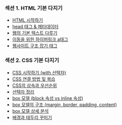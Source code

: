 ### 섹션 1. HTML 기본 다지기 
+ <a href="https://github.com/pan6603/Infron-carrot-market/blob/main/%EC%84%B9%EC%85%981/HTML%20%EC%8B%9C%EC%9E%91%ED%95%98%EA%B8%B0.md">HTML 시작하기</a>
+ <a href="https://github.com/pan6603/Infron-carrot-market/blob/main/%EC%84%B9%EC%85%981/head%20%ED%83%9C%EA%B7%B8%20%26%20%EB%A9%94%ED%83%80%EB%8D%B0%EC%9D%B4%ED%84%B0.md">head 태그 & 메타데이터</a>
+ <a href="https://github.com/pan6603/Infron-carrot-market/blob/main/%EC%84%B9%EC%85%981/%EC%9B%B9%EC%9D%98%20%EA%B8%B0%EB%B3%B8%20%ED%85%8D%EC%8A%A4%ED%8A%B8%20%EB%8B%A4%EB%A3%A8%EA%B8%B0.md">웹의 기본 텍스트 다루기</a>
+ <a href="https://github.com/pan6603/Infron-carrot-market/blob/main/%EC%84%B9%EC%85%981/%EC%9D%B4%EB%8F%99%EC%9D%84%20%EC%9C%84%ED%95%9C%20%ED%95%98%EC%9D%B4%ED%8D%BC%EB%A7%81%ED%81%AC%20a%ED%83%9C%EA%B7%B8.md">이동을 위한 하이퍼링크 a태그</a>
+ <a href="https://github.com/pan6603/Infron-carrot-market/blob/main/%EC%84%B9%EC%85%981/%EC%9B%B9%EC%82%AC%EC%9D%B4%ED%8A%B8%20%EA%B5%AC%EC%A1%B0%20%EC%9E%A1%EA%B8%B0%20%ED%83%9C%EA%B7%B8.md">웹사이트 구조 잡기 태그</a>


### 섹션 2. CSS 기본 다지기 
+ <a href="https://github.com/pan6603/Infron-carrot-market/blob/main/%EC%84%B9%EC%85%982/CSS%20%EC%8B%9C%EC%9E%91%ED%95%98%EA%B8%B0%20(with%20%EC%84%A0%ED%83%9D%EC%9E%90).md">CSS 시작하기 (with 선택자)</a>
+ <a href="https://github.com/pan6603/Infron-carrot-market/blob/main/%EC%84%B9%EC%85%982/CSS%20%EC%97%B0%EA%B2%B0%20%EB%B0%A9%EB%B2%95%20%EB%B0%8F%20%EB%B3%B5%EC%8A%B5.md">CSS 연결 방법 및 복습</a>
+ <a href="https://github.com/pan6603/Infron-carrot-market/blob/main/%EC%84%B9%EC%85%982/CSS%EC%9D%98%20%EC%83%81%EC%86%8D%EA%B3%BC%20%EC%9A%B0%EC%84%A0%EC%88%9C%EC%9C%84.md">CSS의 상속과 우선순위</a>
+ <a href="https://github.com/pan6603/Infron-carrot-market/blob/main/%EC%84%B9%EC%85%982/%EC%84%A0%ED%83%9D%EC%9E%90%20%EC%A0%95%EB%A6%AC.md">선택자 정리</a>
+ <a href="https://github.com/pan6603/Infron-carrot-market/blob/main/%EC%84%B9%EC%85%982/box%20%EB%AA%A8%EB%8D%B8%20(block%20%EC%86%8D%EC%84%B1%20vs%20inline%20%EC%86%8D%EC%84%B1).md">box 모델 (block 속성 vs inline 속성)</a>
+ <a href="https://github.com/pan6603/Infron-carrot-market/blob/main/%EC%84%B9%EC%85%982/box%20%EB%AA%A8%EB%8D%B8%EC%9D%98%20%EA%B5%AC%EC%A1%B0%20(margin,%20border,%20padding,%20content).md">box 모델의 구조 (margin, border, padding, content)</a>
+ <a href="https://github.com/pan6603/Infron-carrot-market/blob/main/%EC%84%B9%EC%85%982/box%20%EB%AA%A8%EB%8D%B8%20%EC%83%81%EC%84%B8%20%EB%B6%84%EC%84%9D.md">box 모델 상세 분석</a>
+ <a href="https://github.com/pan6603/Infron-carrot-market/blob/main/%EC%84%B9%EC%85%982/%EB%B0%B0%EA%B2%BD%EA%B3%BC%20%ED%85%8C%EB%91%90%EB%A6%AC%20%EA%BE%B8%EB%AF%B8%EA%B8%B0.md">배경과 테두리 꾸미기</a>
